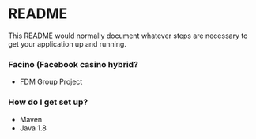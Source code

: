 # README #

This README would normally document whatever steps are necessary to get your application up and running.

### Facino (Facebook casino hybrid? ###

* FDM Group Project


### How do I get set up? ###

* Maven 
* Java 1.8 
